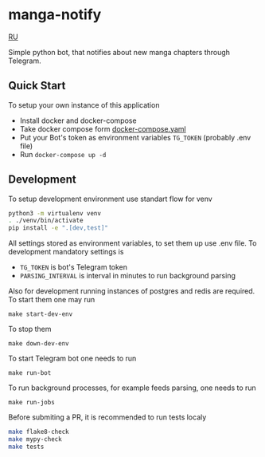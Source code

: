 # manga-notify

[RU](docs/README_RU.md)

Simple python bot, that notifies about new manga chapters through Telegram.

## Quick Start

To setup your own instance of this application

- Install docker and docker-compose
- Take docker compose form [docker-compose.yaml](docs/deploy/docker-compose.yaml)
- Put your Bot's token as environment variables `TG_TOKEN` (probably .env file)
- Run `docker-compose up -d`

## Development

To setup development environment use standart flow for venv

```bash
python3 -m virtualenv venv
. ./venv/bin/activate
pip install -e ".[dev,test]"
```

All settings stored as environment variables, to set them up
use .env file. To development mandatory settings is

- `TG_TOKEN` is bot's Telegram token
- `PARSING_INTERVAL` is interval in minutes to run background parsing

Also for development running instances of postgres and redis are required.
To start them one may run

`make start-dev-env`

To stop them

`make down-dev-env`

To start Telegram bot one needs to run

`make run-bot`

To run background processes, for example feeds parsing, one needs to run

`make run-jobs`

Before submiting a PR, it is recommended to run tests localy

```bash
make flake8-check
make mypy-check
make tests
```

